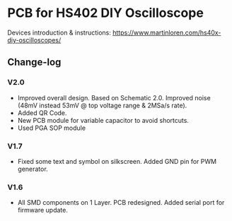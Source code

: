 # PCB for HS402 DIY Oscilloscope

Devices introduction & instructions: https://www.martinloren.com/hs40x-diy-oscilloscopes/

## Change-log

### V2.0

- Improved overall design. Based on Schematic 2.0. Improved noise (48mV instead 53mV @ top voltage range & 2MSa/s rate).
- Added QR Code.
- New PCB module for variable capacitor to avoid shortcuts.
- Used PGA SOP module

### V1.7

- Fixed some text and symbol on silkscreen. Added GND pin for PWM generator.

### V1.6

- All SMD components on 1 Layer. PCB redesigned. Added serial port for firmware update.
